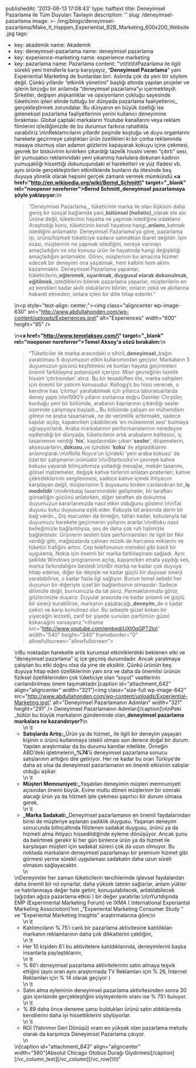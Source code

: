 publishedAt: '2013-06-13 17:08:43'
type: halftext
title: Deneyimsel Pazarlama ile Tüm Duyuları Tavlayın
description: ''
slug: /deneyimsel-pazarlama
image: >-
  /img/blogs/deneyimsel-pazarlama/Make_It_Happen_Experiential_B2B_Marketing_600x200_Website.jpg
tags:
  - key: akademik
    name: Akademik
  - key: deneyimsel-pazarlama
    name: deneyimsel pazarlama
  - key: experience-marketing
    name: experience marketing
  - key: pazarlama
    name: Pazarlama
content: "\n\t\t\t\tPazarlama ile ilgili sürekli yeni trendlerle karşı karşıyayız, “<strong>Deneyimsel Pazarlama</strong>” yani Experiential Marketing de bunlardan biri. Aslında çok da yeni bir söylem değil. Çünkü yıllardır “etkinlik yönetimi” başlığı altında yapılan projeler ve işlerin birçoğu bir anlamda “deneyimsel pazarlama”yı içermekteydi. Şirketler, değişen alışkanlıklar ve opsiyonların çokluğu sayesinde tüketicinin ipleri elinde tuttuğu bir dünyada pazarlama faaliyetlerini\_ gerçekleştirmek zorundalar. Bu dünyanın en büyük özelliği ise geleneksel pazarlama faaliyetlerinin yerini kullanıcı deneyimine bırakması. Global çaptaki markaların Youtube kanallarını veya reklam filmlerini izlediğimizde de bu durumun farkına rahatlıkla varabiliriz.\n\nReklamcıların yıllardır peşinde koştuğu ve duyu organlarını harekete geçirmeye çalıştıkları ürün özellikleri ki bir çorba reklamında masaya oturmuş olan adamın gözlerini kapayarak kokuyu içine çekmesi, gevrek bir bisküvinin kırılırken çıkardığı tazelik hissini veren “çıtırtı” sesi, bir yumuşatıcı reklamındaki yeni yıkanmış havlulara dokunan kadının yumuşaklığı hissettiği dokunuşundaki el hareketleri ve yüz ifadesi vb. aynı ürünle gerçekleştirilen etkinliklerde bunların da ötesinde beş duyuya yönelik olarak hepsini gerçek zamanlı vermek mümkündü.<strong><a href=\"http://en.wikipedia.org/wiki/Bernd_Schmitt\" target=\"_blank\" rel=\"noopener noreferrer\">Bernd Schmitt</a>\_deneyimsel pazarlamaya şöyle yaklaşıyor:</strong>\n<blockquote>“Deneyimsel Pazarlama,\_ tüketicinin marka ile olan ilişkisini daha geniş bir sosyal bağlamda yani\_<strong>bütünsel (holistic)</strong>\_olarak ele alır. Ürüne değil, tüketicinin hayatta ne yapmak istediğine odaklanır. Araştırdığı konu, tüketicinin kendi hayatına hangi\_<strong>anlamı</strong>\_katmak istediğini anlamaktır. Deneyimsel Pazarlama’ya göre, pazarlama işi, ürünü/hizmeti tüketiciye sadece satmaktan ibaret değildir. İşin esası, müşterinin ne yapmak istediğini, nereye varmayı amaçladığını ve söz konusu ürün ile hayatında hangi değişikliği amaçladığını anlamaktır. Görev, müşterinin bu amacına hizmet edecek bir deneyimi ona yaşatmak, hem kalbini hem aklını kazanmaktır. Deneyimsel Pazarlama yapanlar, tüketicilerin\_<strong>eğlenmek, uyarılmak, duygusal olarak dokunulmak, eğitilmek</strong>\_istediklerini bilerek pazarlama yaparlar, müşterilerin en az kendileri kadar akıllı olduklarını bilirler, onların zekâ ve akıllarına hakaret etmeden, onlara içten bir dille hitap ederler.”</blockquote>\n<p style=\"text-align: center;\"><img class=\"aligncenter wp-image-630\" src=\"http://www.abdullahonden.com/wp-content/uploads/Experiences.jpg\" alt=\"Experiences\" width=\"600\" height=\"85\" /></p>\n<strong><a href=\"http://www.temelaksoy.com/\" target=\"_blank\" rel=\"noopener noreferrer\">Temel Aksoy</a>'a sözü bırakalım:</strong>\n<blockquote>“Tüketiciler ile marka arasındaki o sihirli\_<strong>deneyimsel</strong>\_bağın yaratılması 5 duyumuzun etkin kullanımından geçiyor. Markaların 5 duyumuzun gücünü keşfetmesi ve bunları hayata geçirmeleri önemli farklılaşma potansiyeli içeriyor. Mısır gevreğinin tazelik hissini ‘çıtırtısından’ alırız. Bu bir tesadüften öte, marka sahipleri için önemli bir yatırım konusudur. Kellogg’s bu hissi verecek, o kendine has ‘çıtırtıyı’ yaratabilmek için yıllarca laboratuarlarda deney yaptı.\n\n1990’lı yılların sonlarına doğru Daimler Chrysler, kurduğu yeni bir bölümde, arabanın kapılarının çıkardığı sesler üzerinde çalışmaya başladı.\_ Bu bölümde çalışan on mühendisin görevi ne araba tasarlamak, ne de verimlilik arttırmaktı, sadece kapılar açılıp, kapanırken çıkabilecek ‘en mükemmel sesi’ bulmaya uğraşıyorlardı. Araba markalarının performanslarının neredeyse eşitlendiği bir dünyada, tüketicilerin artık arabaların kalitesini, iç tasarımının verdiği ‘<strong>his</strong>’, kapılarından çıkan ‘<strong>sesler</strong>’, döşemelerin, aksesuarların\_<strong>dokusu</strong>\_ve içindeki ‘<strong>koku</strong>’ ile algıladıklarını anlamışlardı.\n\nRolls Royce’un içindeki ‘yeni araba kokusu’ da özel bir çalışmanın ürünüdür.\n\nStarbucks’ın çevreye kahve kokusu yayarak bilinçaltımıza yolladığı mesajlar, mekân tasarımı, görsel malzemeler, değişik kahve türlerini anlatan posterleri, kahve çekirdeklerinin sergilenmesi, sadece kahve içmek ihtiyacını karşılayan değil, müşterisinin 5 duyusunu birden canlandıran bir\_<strong>iş modelidir</strong>.\n\nAmbalaj tasarımındaki gelişmeler, bir taraftan görselliğin gücünü anlatırken, diğer taraftan da dokunma duyumuzun kararlarımızda nasıl etkin olduğunu gösterir.\n\nTat duyusu koku duyusuna eşlik eder. Kokuyla tat arasında derin bir bağ vardır.\_ Diş macunları da örneğin, tatları kadar, kokularıyla tat duyumuzu harekete geçirmenin yollarını ararlar.\n\nKoku nasıl belleğimizle bağlantılıysa, ses de daha çok ruh halimizle bağlantılıdır. Ürünlerin sesleri bize performansları ile ilgili bir fikir verdiği gibi, mağazalarda çalınan müzik de harcama miktarını ve tüketici trafiğini artırır. Cep telefonunun melodisi gibi basit bir uygulama, Nokia için önemli bir marka farklılaşması sağladı. Aynı şekilde Windows programının açılıp, kapanırken etrafa yaydığı ses, marka farkındalığını besledi.\n\nBir marka ne kadar çok duyuya hitap ederse, diğer bir deyişle ne kadar güçlü bir duyusal sinerji yaratabilirse, o kadar fazla ilgi sağlıyor. Bunun temel sebebi her duyunun bir diğeriyle içsel bir bağlantısının olmasıdır: Sadece dilimizle değil, burnumuzla da tat alırız. Parmaklarımızla görür, gözlerimizle duyarız. Duyular arasında ne kadar anlamlı ve güçlü bir sinerji kurabilirse, markanın yaşatacağı\_<strong>deneyim</strong>\_de o kadar çekici ve karşı konulmaz olur. Bu sebeple güzel kokan bir yiyeceğin lezzetli, zarif bir şişede sunulan parfümün güzel kokacağını varsayarız.”<iframe src=\"http://www.youtube.com/embed/UXt0qGPT2lo\" width=\"540\" height=\"340\" frameborder=\"0\" allowfullscreen=\"allowfullscreen\"></iframe></blockquote>\nBu noktadan hareketle artık kurumsal etkinliklerdeki beklenen etki ve “deneyimsel pazarlama” iç içe geçmiş durumdadır. Ancak yaratmaya çalışılan bu etki doğru olsa da yine de eksiktir. Çünkü ürünün beş duyuya hitap eden özelliklerinin yanı sıra ve daha da önemlisi ürünün fiziksel özelliklerinden çok tüketiciye olan “soyut” vaatlerinin canlandırılması önem taşımaktadır.[caption id=\"attachment_642\" align=\"aligncenter\" width=\"321\"]<img class=\"size-full wp-image-642\" src=\"http://www.abdullahonden.com/wp-content/uploads/Experiential-Marketing.jpg\" alt=\"Deneyimsel Pazarlamanın Adımları\" width=\"321\" height=\"291\" /> Deneyimsel Pazarlamanın Adımları[/caption]\n\nPeki \_bütün bu büyük markaların gündeminde olan\_<strong>deneyimsel pazarlama markalara ne kazandırıyor?</strong>\n<ul>\n \t<li><strong><strong>Satışlarda Artış:\_</strong></strong>Ürün ya da hizmet\_ ile ilgili bir deneyim yaşayan kişinin o ürünü kullanmaya istekli olması son derece doğal bir durum. Yapılan araştırmalar da bu durumu kanıtlar nitelikte. Örneğin ABD’deki işletmelerin<strong>\_%74</strong>’ü deneyimsel pazarlama sonucu satışlarının arttığını dile getiriyor. Her ne kadar bu oran Türkiye’de daha az olsa da deneyimsel pazarlamanın en önemli etkisinin satışlar olduğu aşikar.</li>\n \t<li><strong>Müşteri Memnuniyeti:\_</strong>Yaşatılan deneyimin müşteri memnuniyeti açısından önemi büyük. Evine mutlu dönen müşterinin bir sonraki alacağı ürün ya da hizmeti iple çekmesi şaşırtıcı bir durum olmasa gerek.</li>\n \t<li><strong>\_Marka Sadakati:\_</strong>Deneyimsel pazarlamanın en önemli faydalarından birisi de müşteriye aşılanan sadıklık duygusu. Yaşanan deneyim sonucunda bilinçaltında filizlenen sadakat duygusu, ürünü ya da hizmeti alma ihtiyacı hissedildiğinde eyleme dönüşüyor. Ancak şunu da belirtmek gerekir ki her gün binlerce ürün ya da hizmet ile karşılaşan müşteri için sadakat süreci çok da uzun olmuyor. Bu noktada markaların deneyimsel pazarlamayı bir premium hizmet gibi görmesi yerine sürekli uygulaması sadakatin daha uzun süreli olmasını sağlayacaktır.</li>\n</ul>\nDeneyimler her zaman tüketicilerin tercihlerinde işlevsel faydalardan daha önemli bir rol oynarlar, daha yüksek tatmin sağlarlar, anlam yükler ve hatırlanmaya değer hale getirir, konuşulabilecek, anlatılabilecek (ağızdan ağıza pazarlama etkisi ) bir değer yaratırlar.\n\nYurtdışında EMP (Experimental Marketing Forum) ve IXMA ( International Experiantal Marketing Associotion)’nın \_“Experiental Marketing Consumer Study “ ve “Experiental Marketing Insights” araştırmalarına göre;\n<ul>\n \t<li>Katılımcıların % 75’i canlı bir pazarlama aktivitesine katıldıkları markanın reklamlarının daha çok dikkatlerini çektiğini,</li>\n \t<li>Her 10 kişiden 8’i bu aktivitelere katıldıklarında, deneyimlerini başka insanlarla paylaştıklarını,</li>\n \t<li>% 60’ı deneyimsel pazarlama aktivitelerinin satın almaya teşvik ettiğini (aynı oran aynı araştırmada TV Reklamları için % 26, İnternet Reklamları için % 14 olarak geçiyor )</li>\n \t<li>Satın alma eyleminin deneyimsel pazarlama aktivitesinden sonra 30 gün içerisinde gerçekleştiğini söyleyenlerin oranı ise % 75’i buluyor.</li>\n \t<li>% 89 daha önce deneme şansı buldukları ürünü satın aldıklarında kendilerini daha iyi hissettiklerini söylüyorlar.</li>\n \t<li>ROI (Yatırımın Geri Dönüşü) oranı en yüksek olan pazarlama metodu olarak da karşımıza Deneyimsel Pazarlama çıkıyor.</li>\n</ul>\n[caption id=\"attachment_643\" align=\"aligncenter\" width=\"560\"]Absolut Chicago Otobüs Durağı Giydirmesi[/caption][/vc_column_text][/vc_column][/vc_row]\t\t"
